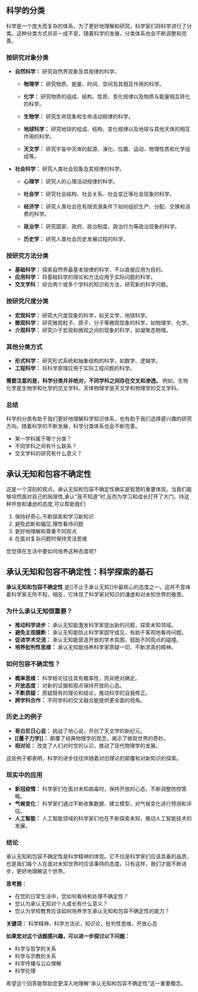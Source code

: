 ## 科学的分类

科学是一个庞大而复杂的体系，为了更好地理解和研究，科学家们将科学进行了分类。这种分类方式并非一成不变，随着科学的发展，分类体系也会不断调整和完善。

### 按研究对象分类

- **自然科学：** 研究自然界现象及其规律的科学。
    - **物理学：** 研究物质、能量、时间、空间及其相互作用的科学。
        
    - **化学：** 研究物质的组成、结构、性质、变化规律以及物质与能量相互转化的科学。
        
    - **生物学：** 研究生命现象和生命活动规律的科学。
        
    - **地球科学：** 研究地球的组成、结构、变化规律以及地球与其他天体的相互作用的科学。
        
    - **天文学：** 研究宇宙中天体的起源、演化、位置、运动、物理性质和化学组成等。
        
- **社会科学：** 研究人类社会现象及其规律的科学。
    - **心理学：** 研究人的心理活动规律的科学。
        
    - **社会学：** 研究社会结构、社会关系、社会变迁等社会现象的科学。
    - **经济学：** 研究人类社会在有限资源条件下如何组织生产、分配、交换和消费的科学。
    - **政治学：** 研究国家、政府、政治制度、政治行为等政治现象的科学。
    - **历史学：** 研究人类社会历史发展过程的科学。

### 按研究方法分类

- **基础科学：** 探索自然界最基本规律的科学，不以直接应用为目的。
- **应用科学：** 将基础科学的理论和方法应用于实际问题的科学。
- **交叉学科：** 综合两个或多个学科的知识和方法，研究新的科学问题。

### 按研究尺度分类

- **宏观科学：** 研究大尺度现象的科学，如天文学、地球科学。
- **微观科学：** 研究微观粒子、原子、分子等微观现象的科学，如物理学、化学。
- **介观科学：** 研究介于宏观和微观之间的现象的科学，如凝聚态物理。

### 其他分类方式

- **形式科学：** 研究形式系统和抽象结构的科学，如数学、逻辑学。
- **工程科学：** 将科学原理应用于实际工程问题的科学。

**需要注意的是，科学分类并非绝对，不同学科之间存在交叉和渗透。** 例如，生物化学是生物学和化学的交叉学科，天体物理学是天文学和物理学的交叉学科。

### 总结

科学的分类有助于我们更好地理解科学知识体系，也有助于我们选择感兴趣的研究方向。随着科学的不断发展，科学分类体系也会不断完善。

- 某一学科属于哪个分类？
- 不同学科之间有什么联系？
- 交叉学科的研究有什么意义？


##  承认无知和包容不确定性
这是一个深刻的观点。承认无知和包容不确定性确实是智慧的重要体现。当我们能够坦然面对自己的局限性,承认"我不知道"时,反而为学习和成长打开了大门。持这种开放和谦逊的态度,可以帮助我们:

1. 保持好奇心,不断探索和学习新知识
2. 避免武断和偏见,理性看待问题
3. 更好地理解和尊重不同观点
4. 在面对复杂问题时保持灵活思维

您觉得在生活中要如何培养这种态度呢?

## 承认无知和包容不确定性：科学探索的基石

**承认无知和包容不确定性** 是[[不止于承认无知]]中最核心的态度之一。这并不意味着科学家无所不知，相反，它体现了科学家对知识的谦虚和对未知世界的敬畏。

### 为什么承认无知很重要？

- **推动科学进步：** 承认无知能激发科学家提出新的问题，探索未知领域。
- **避免主观臆断：** 承认无知能防止科学家固守成见，有助于客观地看待问题。
- **促进学术交流：** 承认无知能营造开放的学术氛围，鼓励不同观点的碰撞。
- **培养批判性思维：** 承认无知能培养科学家质疑一切、不断求真的精神。

### 如何包容不确定性？

- **概率思维：** 科学结论往往具有概率性，而非绝对确定。
- **开放态度：** 对新的证据和观点保持开放的心态。
- **不断质疑：** 质疑既有的理论和结论，推动科学的自我修正。
- **跨学科合作：** 不同学科的交叉融合能提供更全面的视角。

### 历史上的例子

- **哥白尼日心说：** 挑战了地心说，开创了天文学的新纪元。
- **[[量子力学]]：** 颠覆了经典物理学的观念，揭示了微观世界的奇妙。
- **相对论：** 改变了人们对时空的认识，推动了现代物理学的发展。

这些例子都表明，科学的进步往往伴随着对旧理论的颠覆和对新知识的探索。

### 现实中的应用

- **新冠疫情：** 科学家们在面对未知病毒时，保持开放的心态，不断调整防控策略。
- **气候变化：** 科学家们通过不断收集数据、建立模型，对气候变化进行预测和评估。
- **人工智能：** 人工智能领域的科学家们也在不断探索未知，推动人工智能技术的发展。

### 结论

承认无知和包容不确定性是科学精神的体现。它不仅是科学家们应该具备的品质，也是我们每个人在面对未知世界时应该秉持的态度。只有这样，我们才能不断进步，更好地理解这个世界。

**思考题：**

- 在您的日常生活中，您如何看待和处理不确定性？
- 您认为承认无知对个人成长有什么意义？
- 您认为学校教育应该如何培养学生承认无知和包容不确定性的能力？

**关键词：** 科学精神，科学方法论，知识论，批判性思维，开放心态

**如果您对这个话题感兴趣，可以进一步探讨以下问题：**

- 科学与哲学的关系
- 科学与宗教的关系
- 科学传播与公众理解
- 科学伦理

希望这个回答能帮助您更深入地理解“承认无知和包容不确定性”这一重要概念。


